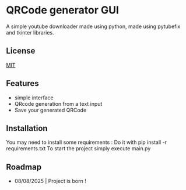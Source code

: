 
# QRCode generator GUI

A simple youtube downloader made using python, made using pytubefix and tkinter libraries.


## License

[MIT](https://choosealicense.com/licenses/mit/)


## Features

- simple interface
- QRcode generation from a text input
- Save your generated QRCode


## Installation

You may need to install some requirements :
Do it with pip install -r requirements.txt
To start the project simply execute main.py

    
## Roadmap

- 08/08/2025 | Project is born !
